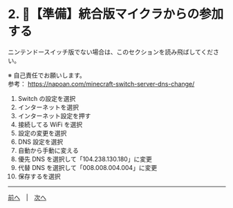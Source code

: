 # 2. 🥒【準備】統合版マイクラからの参加する

ニンテンドースイッチ版でない場合は、このセクションを読み飛ばしてください。

※ 自己責任でお願いします。  
参考： <https://napoan.com/minecraft-switch-server-dns-change/>

1.  Switch の設定を選択
2.  インターネットを選択
3.  インターネット設定を押す
4.  接続してる WiFi を選択
5.  設定の変更を選択
6.  DNS 設定を選択
7.  自動から手動に変える
8.  優先 DNS を選択して「104.238.130.180」に変更
9.  代替 DNS を選択して「008.008.004.004」に変更
10. 保存するを選択

---

[前へ](./1-terms_and_specs.md)　|　[次へ](./3-join.md)
